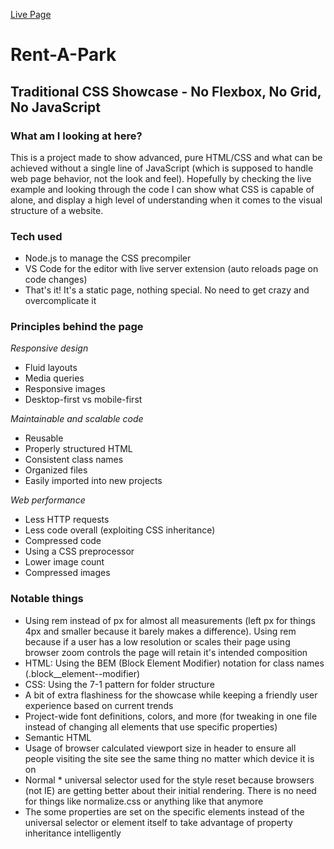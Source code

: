 [Live Page](https://ahvdesign.github.io/rent-a-park/index.html)

# Rent-A-Park

## Traditional CSS Showcase - No Flexbox, No Grid, No JavaScript

### What am I looking at here?

This is a project made to show advanced, pure HTML/CSS and what can be achieved without a single line of JavaScript (which is supposed to handle web page behavior, not the look and feel). Hopefully by checking the live example and looking through the code I can show what CSS is capable of alone, and display a high level of understanding when it comes to the visual structure of a website.

### Tech used

- Node.js to manage the CSS precompiler
- VS Code for the editor with live server extension (auto reloads page on code changes)
- That's it! It's a static page, nothing special. No need to get crazy and overcomplicate it

### Principles behind the page

_Responsive design_

- Fluid layouts
- Media queries
- Responsive images
- Desktop-first vs mobile-first

_Maintainable and scalable code_

- Reusable
- Properly structured HTML
- Consistent class names
- Organized files
- Easily imported into new projects

_Web performance_

- Less HTTP requests
- Less code overall (exploiting CSS inheritance)
- Compressed code
- Using a CSS preprocessor
- Lower image count
- Compressed images

### Notable things

- Using rem instead of px for almost all measurements (left px for things 4px and smaller because it barely makes a difference). Using rem because if a user has a low resolution or scales their page using browser zoom controls the page will retain it's intended composition
- HTML: Using the BEM (Block Element Modifier) notation for class names (.block\_\_element--modifier)
- CSS: Using the 7-1 pattern for folder structure
- A bit of extra flashiness for the showcase while keeping a friendly user experience based on current trends
- Project-wide font definitions, colors, and more (for tweaking in one file instead of changing all elements that use specific properties)
- Semantic HTML
- Usage of browser calculated viewport size in header to ensure all people visiting the site see the same thing no matter which device it is on
- Normal \* universal selector used for the style reset because browsers (not IE) are getting better about their initial rendering. There is no need for things like normalize.css or anything like that anymore
- The some properties are set on the specific elements instead of the universal selector or element itself to take advantage of property inheritance intelligently
